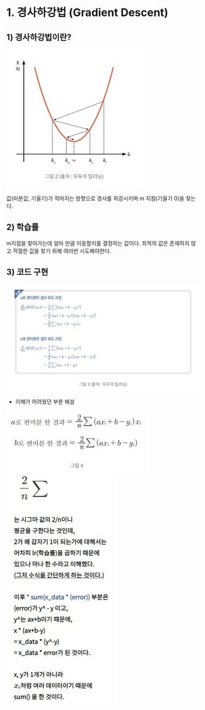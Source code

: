 # 1. 경사하강법 (Gradient Descent)


## 1) 경사하강법이란?

 <img src = '그림2.JPG'>
 
 값(미분값, 기울기)가 작아지는 방향으로 경사를 하강시키며 m 지점(기울기 0)을 찾는다.

## 2) 학습률

 m지점을 찾아가는데 얼마 만큼 이동할지를 결정하는 값이다.
최적의 값은 존재하지 않고 적절한 값을 찾기 위해 여러번 시도해야한다.

## 3) 코드 구현

 <img src = '그림3.JPG'>
 
 * 이해가 어려웠던 부분 해설

<img src = '그림4.JPG'>


<img src = '그림5.JPG'>

